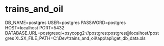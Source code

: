 # trains_and_oil
DB_NAME=postgres
USER=postgres
PASSWORD=postgres
HOST=localhost
PORT=5432
DATABASE_URL=postgresql+psycopg2://postgres:postgres@localhost/postgres
XLSX_FILE_PATH=C:\\Dev\\trains_and_oil\\app\\api\\get_db_data.xls
